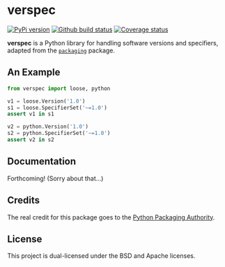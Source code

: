 # verspec

[![PyPi version][pypi-image]][pypi-link]
[![Github build status][ci-image]][ci-link]
[![Coverage status][codecov-image]][codecov-link]

**verspec** is a Python library for handling software versions and specifiers,
adapted from the [`packaging`][packaging] package.

## An Example

```python
from verspec import loose, python

v1 = loose.Version('1.0')
s1 = loose.SpecifierSet('~=1.0')
assert v1 in s1

v2 = python.Version('1.0')
s2 = python.SpecifierSet('~=1.0')
assert v2 in s2
```

## Documentation

Forthcoming! (Sorry about that...)

## Credits

The real credit for this package goes to the [Python Packaging Authority][pypa].

## License

This project is dual-licensed under the BSD and Apache licenses.

[pypi-image]: https://img.shields.io/pypi/v/verspec.svg
[pypi-link]: https://pypi.python.org/pypi/verspec
[ci-image]: https://github.com/jimporter/verspec/actions/workflows/build.yml/badge.svg
[ci-link]: https://github.com/jimporter/verspec/actions/workflows/build.yml?query=branch%3Amaster
[codecov-image]: https://codecov.io/gh/jimporter/verspec/branch/master/graph/badge.svg
[codecov-link]: https://codecov.io/gh/jimporter/verspec

[packaging]: https://github.com/pypa/packaging
[pypa]: https://www.pypa.io/
